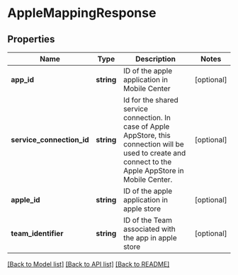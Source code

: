 # AppleMappingResponse

## Properties
Name | Type | Description | Notes
------------ | ------------- | ------------- | -------------
**app_id** | **string** | ID of the apple application in Mobile Center | [optional] 
**service_connection_id** | **string** | Id for the shared service connection. In case of Apple AppStore, this connection will be used to create and connect to the Apple AppStore in Mobile Center. | [optional] 
**apple_id** | **string** | ID of the apple application in apple store | [optional] 
**team_identifier** | **string** | ID of the Team associated with the app in apple store | [optional] 

[[Back to Model list]](../README.md#documentation-for-models) [[Back to API list]](../README.md#documentation-for-api-endpoints) [[Back to README]](../README.md)

